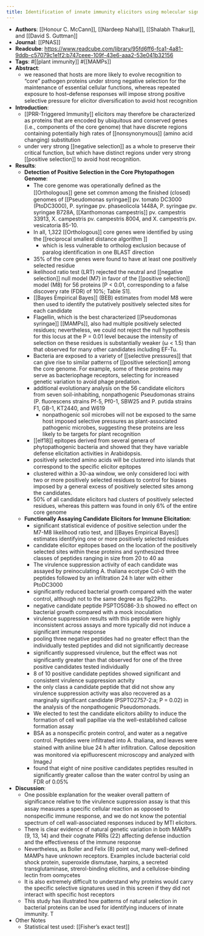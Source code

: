 ```yaml
---
title: Identification of innate immunity elicitors using molecular signatures of natural selection
---
```


- **Authors**: [[Honour C. McCann]], [[Nardeep Nahal]], [[Shalabh Thakur]], and [[David S. Guttman]]
- **Journal**: [[PNAS]]
- **Readcube**: https://www.readcube.com/library/95fd6ff6-fca1-4a81-9ddb-c57079c1e1f2:b747ceee-109f-43e6-aaa2-53e041b32156
- **Tags**: #[[plant immunity]] #[[MAMPs]]
- **Abstract**:
	- we reasoned that hosts are more likely to evolve recognition to “core” pathogen proteins under strong negative selection for the maintenance of essential cellular functions, whereas repeated exposure to host–defense responses will impose strong positive selective pressure for elicitor  diversiﬁcation to avoid host recognition
- **Introduction**:
	- [[PRR-Triggered Immunity]] elicitors may therefore be characterized as proteins that are encoded by ubiquitous and conserved genes (i.e., components of the core genome) that have discrete regions containing potentially high rates of [[nonsynonymous]] (amino acid changing) substitution
	- under very strong [[negative selection]] as a whole to preserve their 
	  critical function, but which have distinct regions under very strong 
	  [[positive selection]] to avoid host recognition.
- **Results**:
	- **Detection of Positive Selection in the Core Phytopathogen Genome**:
		- The core genome was operationally deﬁned as the [[Orthologous]] gene set 
		  common among the ﬁnished (closed) genomes of [[Pseudomonas syringae]] pv. tomato DC3000 (PtoDC3000), P. syringae pv. phaseolicola 1448A, P. syringae pv. syringae B728A, [[Xanthomonas campestris]] pv. campestris  33913, X. campestris pv. campestris 8004, and X. campestris pv. 
		  vesicatoria 85-10.
		- In all, 1,322 [[Orthologous]] core genes were identiﬁed by using the [[reciprocal smallest distance algorithm ]]
			- which is less vulnerable to ortholog exclusion because of paralog identiﬁcation in one BLAST direction
		- 35% of the core genes were found to have at least one positively selected residue
		- ikelihood ratio test (LRT) rejected the neutral and [[negative selection]] 
		  null model (M7) in favor of the [[positive selection]] model (M8) for 56 
		  proteins [P < 0.01, corresponding to a false discovery rate (FDR) of 
		  10%; Table S1].
		- [[Bayes Empirical Bayes]] (BEB) estimates from model M8 were then used to 
		  identify the putatively positively selected sites for each candidate
		- Flagellin, which is the best characterized [[Pseudomonas syringae]] [[MAMPs]], also had multiple positively selected residues; nevertheless, we could not reject the null hypothesis for this locus at the P = 0.01 level because the intensity of selection on these residues is substantially weaker (ω <  1.5) than that observed for many other candidates including EF-Tu.
		- Bacteria are exposed to a variety of [[selective pressures]] that can give 
		  rise to similar patterns of [[positive selection]] among the core genome. 
		  For example, some of these proteins may serve as bacteriophage receptors, selecting for increased genetic variation to avoid phage predation.
		- additional evolutionary analysis on the 56 candidate elicitors from 
		  seven soil-inhabiting, nonpathogenic Pseudomonas strains (P. ﬂuorescens 
		  strains Pf-5, Pf0-1, SBW25 and P. putida strains F1, GB-1, KT2440, and 
		  W619
			- nonpathogenic soil microbes will not be exposed to the same host imposed 
			  selective pressures as plant-associated pathogenic microbes, suggesting these proteins are less likely to be targets for plant recognition
		- [[elf18]] epitopes derived from several genera of phytopathogenic bacteria and showed that they have variable defense elicitation activities in Arabidopsis.
		- positively selected amino acids will be clustered into islands that correspond to the speciﬁc elicitor epitopes
		- clustered within a 30-aa window, we only considered loci with two or more positively selected residues to control for biases imposed by a general excess of positively selected sites among the candidates.
		- 50% of all candidate elicitors had clusters of positively selected residues, whereas this pattern was found in only 6% of the entire core genome
	- **Functionally Assaying Candidate Elicitors for Immune Elicitation**:
		- signiﬁcant statistical evidence of positive selection under the M7-M8 
		  likelihood ratio test, and [[Bayes Empirical Bayes]] estimates identifying one or more positively selected residues
		- candidate elicitor epitopes based on the location of the positively 
		  selected sites within these proteins and synthesized three classes of 
		  peptides ranging in size from 20 to 40 aa
		- The virulence suppression activity of each candidate was assayed by 
		  preinoculating A. thaliana ecotype Col-0 with the peptides followed by 
		  an inﬁltration 24 h later with either PtoDC3000
		- signiﬁcantly reduced bacterial growth compared with the water control, although not to the same degree as ﬂg22Pto.
		- negative candidate peptide PSPTO5086-3:b showed no effect on bacterial growth compared with a mock inoculation
		- virulence suppression results with this peptide were highly inconsistent across assays and more typically did not induce a signiﬁcant immune 
		  response
		- pooling three negative peptides had no greater effect than the individually tested peptides and did not signiﬁcantly decrease
		- signiﬁcantly suppressed virulence, but the effect was not signiﬁcantly 
		  greater than that observed for one of the three positive candidates 
		  tested individually
		- 8 of 10 positive candidate peptides showed signiﬁcant and consistent virulence suppression actvity
		- the only class a candidate peptide that did not show any virulence 
		  suppression activity was also recovered as a marginally signiﬁcant 
		  candidate (PSPTO2757-2:a; P = 0.02) in the analysis of the nonpathogenic
		   Pseudomonads.
		- We elected to test the candidate elicitors ability to induce the 
		  formation of cell wall papillae via the well-established callose 
		  formation assay
		- BSA as a nonspeciﬁc protein control, and water as a negative control. 
		  Peptides were inﬁltrated into A. thaliana, and leaves were stained with 
		  aniline blue 24 h after inﬁltration. Callose deposition was monitored 
		  via epiﬂuorescent microscopy and analyzed with ImageJ
		- found that eight of nine positive candidates peptides resulted in 
		  signiﬁcantly greater callose than the water control by using an FDR of 
		  0.05%
- **Discussion**:
	- One possible explanation for the weaker overall pattern of signiﬁcance 
	  relative to the virulence suppression assay is that this assay measures a
	   speciﬁc cellular reaction as opposed to nonspeciﬁc immune response, and
	   we do not know the potential spectrum of cell wall-associated responses
	   induced by MTI elicitors.
	- There is clear evidence of natural genetic variation in both MAMPs (9, 
	  13, 14) and their cognate PRRs (22) affecting defense induction and the 
	  effectiveness of the immune response
	- Nevertheless, as Boller and Felix (8) point out, many well-deﬁned MAMPs 
	  have unknown receptors. Examples include bacterial cold shock protein, 
	  superoxide dismutase, harpins, a secreted transglutaminase, strerol-binding elicitins, and a cellulose-binding lectin from oomycetes
	- It is also extremely difficult to understand why proteins would carry the specific selective signatures used in this screen if they did not interact with specific host receptors
	- This study has illustrated how patterns of natural selection in 
	  bacterial proteins can be used for identifying inducers of innate 
	  immunity. T
- Other Notes
	- Statistical test used: [[Fisher’s exact test]]